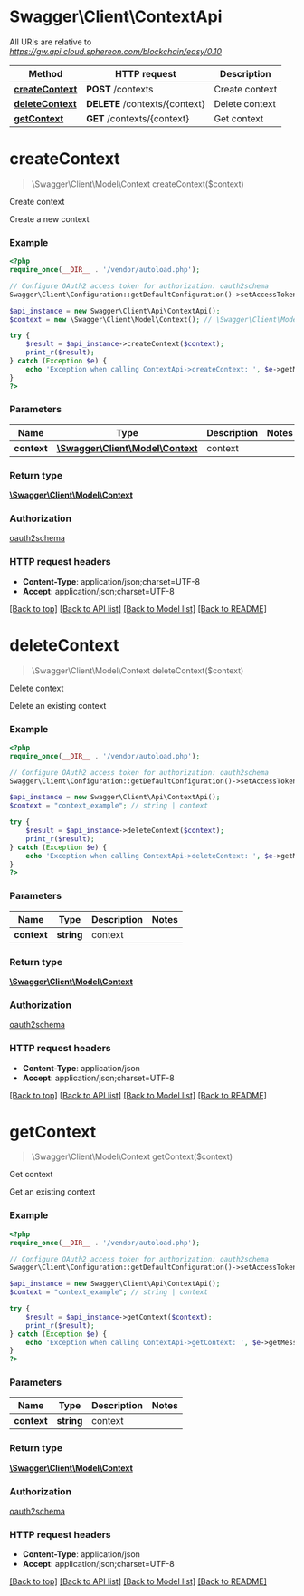 # Swagger\Client\ContextApi

All URIs are relative to *https://gw.api.cloud.sphereon.com/blockchain/easy/0.10*

Method | HTTP request | Description
------------- | ------------- | -------------
[**createContext**](ContextApi.md#createContext) | **POST** /contexts | Create context
[**deleteContext**](ContextApi.md#deleteContext) | **DELETE** /contexts/{context} | Delete context
[**getContext**](ContextApi.md#getContext) | **GET** /contexts/{context} | Get context


# **createContext**
> \Swagger\Client\Model\Context createContext($context)

Create context

Create a new context

### Example
```php
<?php
require_once(__DIR__ . '/vendor/autoload.php');

// Configure OAuth2 access token for authorization: oauth2schema
Swagger\Client\Configuration::getDefaultConfiguration()->setAccessToken('YOUR_ACCESS_TOKEN');

$api_instance = new Swagger\Client\Api\ContextApi();
$context = new \Swagger\Client\Model\Context(); // \Swagger\Client\Model\Context | context

try {
    $result = $api_instance->createContext($context);
    print_r($result);
} catch (Exception $e) {
    echo 'Exception when calling ContextApi->createContext: ', $e->getMessage(), PHP_EOL;
}
?>
```

### Parameters

Name | Type | Description  | Notes
------------- | ------------- | ------------- | -------------
 **context** | [**\Swagger\Client\Model\Context**](../Model/Context.md)| context |

### Return type

[**\Swagger\Client\Model\Context**](../Model/Context.md)

### Authorization

[oauth2schema](../../README.md#oauth2schema)

### HTTP request headers

 - **Content-Type**: application/json;charset=UTF-8
 - **Accept**: application/json;charset=UTF-8

[[Back to top]](#) [[Back to API list]](../../README.md#documentation-for-api-endpoints) [[Back to Model list]](../../README.md#documentation-for-models) [[Back to README]](../../README.md)

# **deleteContext**
> \Swagger\Client\Model\Context deleteContext($context)

Delete context

Delete an existing context

### Example
```php
<?php
require_once(__DIR__ . '/vendor/autoload.php');

// Configure OAuth2 access token for authorization: oauth2schema
Swagger\Client\Configuration::getDefaultConfiguration()->setAccessToken('YOUR_ACCESS_TOKEN');

$api_instance = new Swagger\Client\Api\ContextApi();
$context = "context_example"; // string | context

try {
    $result = $api_instance->deleteContext($context);
    print_r($result);
} catch (Exception $e) {
    echo 'Exception when calling ContextApi->deleteContext: ', $e->getMessage(), PHP_EOL;
}
?>
```

### Parameters

Name | Type | Description  | Notes
------------- | ------------- | ------------- | -------------
 **context** | **string**| context |

### Return type

[**\Swagger\Client\Model\Context**](../Model/Context.md)

### Authorization

[oauth2schema](../../README.md#oauth2schema)

### HTTP request headers

 - **Content-Type**: application/json
 - **Accept**: application/json;charset=UTF-8

[[Back to top]](#) [[Back to API list]](../../README.md#documentation-for-api-endpoints) [[Back to Model list]](../../README.md#documentation-for-models) [[Back to README]](../../README.md)

# **getContext**
> \Swagger\Client\Model\Context getContext($context)

Get context

Get an existing context

### Example
```php
<?php
require_once(__DIR__ . '/vendor/autoload.php');

// Configure OAuth2 access token for authorization: oauth2schema
Swagger\Client\Configuration::getDefaultConfiguration()->setAccessToken('YOUR_ACCESS_TOKEN');

$api_instance = new Swagger\Client\Api\ContextApi();
$context = "context_example"; // string | context

try {
    $result = $api_instance->getContext($context);
    print_r($result);
} catch (Exception $e) {
    echo 'Exception when calling ContextApi->getContext: ', $e->getMessage(), PHP_EOL;
}
?>
```

### Parameters

Name | Type | Description  | Notes
------------- | ------------- | ------------- | -------------
 **context** | **string**| context |

### Return type

[**\Swagger\Client\Model\Context**](../Model/Context.md)

### Authorization

[oauth2schema](../../README.md#oauth2schema)

### HTTP request headers

 - **Content-Type**: application/json
 - **Accept**: application/json;charset=UTF-8

[[Back to top]](#) [[Back to API list]](../../README.md#documentation-for-api-endpoints) [[Back to Model list]](../../README.md#documentation-for-models) [[Back to README]](../../README.md)

